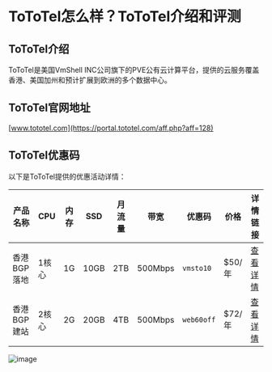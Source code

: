 # ToToTel怎么样？ToToTel介绍和评测

## ToToTel介绍
ToToTel是美国VmShell INC公司旗下的PVE公有云计算平台，提供的云服务覆盖香港、美国加州和预计扩展到欧洲的多个数据中心。

## ToToTel官网地址
[www.tototel.com](https://portal.tototel.com/aff.php?aff=128)

## ToToTel优惠码
以下是ToToTel提供的优惠活动详情：

| 产品名称          | CPU | 内存  | SSD | 月流量 | 带宽    | 优惠码      | 价格    | 详情链接 |
| ----------------- | --- | ----- | --- | ------ | ------- | ----------- | ------- | -------- |
| 香港BGP落地       | 1核心 | 1G    | 10GB| 2TB    | 500Mbps | `vmsto10`   | $50/年  | [查看详情](https://portal.tototel.com/aff.php?aff=128&pid=9) |
| 香港BGP建站       | 2核心 | 2G    | 20GB| 4TB    | 500Mbps | `web60off`  | $72/年  | [查看详情](https://portal.tototel.com/aff.php?aff=128&pid=8) |

![image](https://github.com/writer9891/ToToTel/assets/157262955/7152d602-e0ad-4796-87f2-d9bf9214cac6)
